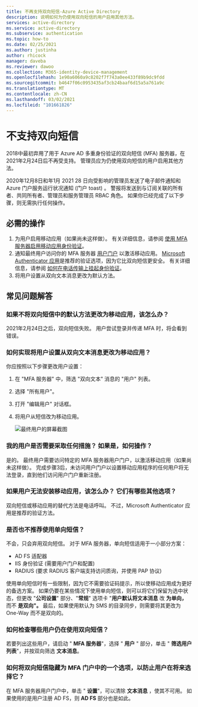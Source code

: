 ```yaml
---
title: 不再支持双向短信-Azure Active Directory
description: 说明如何为仍使用双向短信的用户启用其他方法。
services: active-directory
ms.service: active-directory
ms.subservice: authentication
ms.topic: how-to
ms.date: 02/25/2021
ms.author: justinha
author: rhicock
manager: daveba
ms.reviewer: dawoo
ms.collection: M365-identity-device-management
ms.openlocfilehash: 1e90a6060a9c8202f7f743a0ee433f89b9dc9fdd
ms.sourcegitcommit: b4647f06c0953435af3cb24baaf6d15a5a761a9c
ms.translationtype: MT
ms.contentlocale: zh-CN
ms.lasthandoff: 03/02/2021
ms.locfileid: "101661826"
---
```

# <a name="two-way-sms-unsupported"></a>不支持双向短信

2018中最初弃用了用于 Azure AD 多重身份验证的双向短信 (MFA) 服务器，在2021年2月24日后不再受支持。 管理员应为仍使用双向短信的用户启用其他方法。

2020年12月8日和年1月 2021 28 日向受影响的管理员发送了电子邮件通知和 Azure 门户服务运行状况通知 (门户 toast) 。 警报将发送到与订阅关联的所有者、共同所有者、管理员和服务管理员 RBAC 角色。 如果你已经完成了以下步骤，则无需执行任何操作。

## <a name="required-actions"></a>必需的操作

1. 为用户启用移动应用（如果尚未这样做）。 有关详细信息，请参阅 [使用 MFA 服务器启用移动应用身份验证](howto-mfaserver-deploy-mobileapp.md)。
1. 通知最终用户访问你的 MFA 服务器 [用户门户](howto-mfaserver-deploy-userportal.md) 以激活移动应用。 [Microsoft Authenticator 应用](https://www.microsoft.com/account/authenticator)是推荐的验证选项，因为它比双向短信更安全。 有关详细信息，请参阅 [如何在电话传输上挂起身份验证](https://techcommunity.microsoft.com/t5/azure-active-directory-identity/it-s-time-to-hang-up-on-phone-transports-for-authentication/ba-p/1751752)。
1. 将用户设置从双向文本消息更改为默认方法。

## <a name="faq"></a>常见问题解答

### <a name="what-if-i-dont-change-the-default-method-from-two-way-sms-to-the-mobile-app"></a>如果不将双向短信中的默认方法更改为移动应用，该怎么办？
2021年2月24日之后，双向短信失败。 用户尝试登录并传递 MFA 时，将会看到错误。

### <a name="how-do-i-change-the-user-settings-from-two-way-text-message-to-mobile-app"></a>如何实现将用户设置从双向文本消息更改为移动应用？

你应按照以下步骤更改用户设置：

1. 在 "MFA 服务器" 中，筛选 "双向文本" 消息的 "用户" 列表。
1. 选择 "所有用户"。
1. 打开 "编辑用户" 对话框。
1. 将用户从短信改为移动应用。

   ![最终用户的屏幕截图](media/how-to-authentication-two-way-sms-unsupported/end-users.png)

### <a name="do-my-users-need-to-take-any-action-if-yes-how"></a>我的用户是否需要采取任何措施？ 如果是，如何操作？
是的。 最终用户需要访问特定的 MFA 服务器用户门户，以激活移动应用（如果尚未这样做）。 完成步骤3后，未访问用户门户以设置移动应用程序的任何用户将无法登录，直到他们访问用户门户重新注册。

### <a name="what-if-my-users-cant-install-the-mobile-app-what-other-options-do-they-have"></a>如果用户无法安装移动应用，该怎么办？ 它们有哪些其他选项？
双向短信或移动应用的替代方法是电话呼叫。 不过，Microsoft Authenticator 应用是推荐的验证方法。

### <a name="will-one-way-sms-be-deprecated-as-well"></a>是否也不推荐使用单向短信？
不会，只会弃用双向短信。 对于 MFA 服务器，单向短信适用于一小部分方案：

- AD FS 适配器
- IIS 身份验证 (需要用户门户和配置) 
- RADIUS (要求 RADIUS 客户端支持访问质询，并使用 PAP 协议) 

使用单向短信时有一些限制，因为它不需要验证码提示，所以使移动应用成为更好的备选方案。
如果仍要在某些情况下使用单向短信，则可以将它们保留为选中状态，但更改 "**公司设置**" 部分、"**常规**" 选项卡 "**用户默认将文本消息** 改 **为单向，** 而不 **是双向"。** 最后，如果使用默认为 SMS 的目录同步，则需要将其更改为 One-Way 而不是双向的。

### <a name="how-can-i-check-which-users-are-still-using-two-way-sms"></a>如何检查哪些用户仍在使用双向短信？
若要列出这些用户，请启动 " **MFA 服务器**"，选择 " **用户** " 部分，单击 " **筛选用户列表**"，并按双向筛选 **文本消息**。

### <a name="how-do-we-hide-two-way-sms-as-an-option-in-the-mfa-portal-to-prevent-users-from-selecting-it-in-the-future"></a>如何将双向短信隐藏为 MFA 门户中的一个选项，以防止用户在将来选择它？
在 MFA 服务器用户门户中，单击 " **设置**"，可以清除 **文本消息** ，使其不可用。 如果使用的是用户注册 AD FS，则 **AD FS** 部分也是如此。


